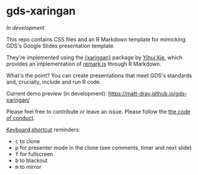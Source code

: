# gds-xaringan

_In development_

This repo contains CSS files and an R Markdown template for mimicking GDS's Google Slides presentation template.

They're implemented using the [{xaringan}](https://github.com/yihui/xaringan) package by [Yihui Xie](https://yihui.name/), which provides an implementation of [remark.js](https://github.com/gnab/remark) through R Markdown.

What's the point? You can create presentations that meet GDS's standards and, crucially, include and run R code.

Current demo preview (in development): https://matt-dray.github.io/gds-xaringan/

Please feel free to contribute or leave an issue. Please follow the [the code of conduct](https://github.com/matt-dray/gds-xaringan/blob/master/CODE_OF_CONDUCT.md).

[Keyboard shortcut](https://bookdown.org/yihui/rmarkdown/xaringan-key.html) reminders:

* <kbd>c</kbd> to clone
* <kbd>p</kbd> for presenter mode in the clone (see comments, timer and next slide)
* <kbd>f</kbd> for fullscreen
* <kbd>b</kbd> to blackout
* <kbd>m</kbd> to mirror
